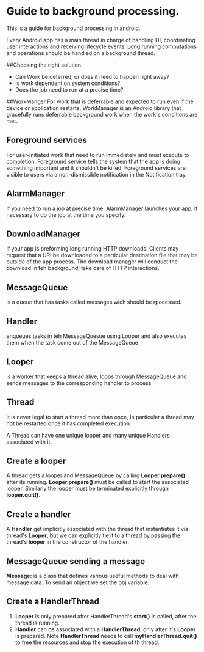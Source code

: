 # Guide to background processing.

This is a guide for background processing in android. 



Every Android app has a main thread in charge of handling UI, coordinating user interactions and 
receiving lifecycle events. Long running computations and operations should be handled on a background
thread. 

##Choosing the right solution.
- Can Work be deferred, or does it need to happen right away? 
- Is work dependent on system conditions?
- Does the job need to run at a precise time?

##WorkManger
For work that is deferrable and expected to run even if the device or application restarts. WorkManager
is an Android library that gracefully runs deferrable background work when the work's conditions are 
met.  

## Foreground services
For user-initiated work that need to run immediately and must execute to completion. Foreground service
tells the system that the app is doing something important and it shouldn't be killed. Foreground
services are visible to users via a non-dismissible notification in the Notification tray.

## AlarmManager
If you need to run a job at precise time. AlarmManager launches your app, if necessary to do the job
at the time you specify.

## DownloadManager
If your app is preforming long running HTTP downloads. Clients may request that a URI be downloaded to
a particular destination file that may be outside of the app process. The download manager will
conduct the download in teh background, take care of HTTP interactions.


## MessageQueue 
is a queue that has tasks called messages wich should be rpocessed.
## Handler 
enqueues tasks in teh MessageQuesue using Looper and also executes them when the task come out of the MessageQueue
## Looper
is a worker that keeps a thread alive, loops through MessageQueue and sends messages to the corresponding
handler to process
## Thread
It is never legal to start a thread more than once, In particular a thread may not be restarted once 
it has completed execution.

A Thread can have one unique looper and many unique Handlers associated with it.

## Create a looper
A thread gets a looper and MessageQueue by calling **Looper.prepare()** after its running.
**Looper.prepare()** must be called to start the associated looper. Similarly the looper must be
terminated explicitly through **looper.quit()**.

## Create a handler
A **Handler** get implicitly associated with the thread that instantiates it via thread's **Looper**,
but we can explicitly tie it to a thread by passing the thread's **looper** in the constructor of the
handler.

## MessageQueue sending a message
**Message:** is a class that defines various useful methods to deal with message data. To send an 
object we set the obj variable.

## Create a HandlerThread

1. **Looper** is only prepared after HandlerThread's **start()** is called, after the thread is running.
2. **Handler** can be associated with a **HandlerThread**, only after it's **Looper** is prepared.
Note **HandlerThread** needs to call **myHandlerThread.quit()** to free the resources and stop the 
execution of th thread.